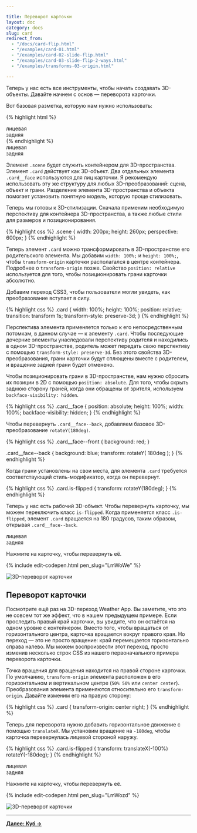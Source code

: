 ```yaml
---

title: Переворот карточки
layout: doc
category: docs
slug: card
redirect_from:
  - "/docs/card-flip.html"
  - "/examples/card-01.html"
  - "/examples/card-02-slide-flip.html"
  - "/examples/card-03-slide-flip-2-ways.html"
  - "/examples/transforms-03-origin.html"

---
```


Теперь у нас есть все инструменты, чтобы начать создавать 3D-объекты. Давайте начнем с основ — переворота карточки.

Вот базовая разметка, которую нам нужно использовать:

{% highlight html %}
<div class="scene">
  <div class="card">
    <div class="card__face card__face--front">лицевая</div>
    <div class="card__face card__face--back">задняя</div>
  </div>
</div>
{% endhighlight %}

<div class="scene">
  <div class="card card--step0">
    <div class="card__face card__face--front">лицевая</div>
    <div class="card__face card__face--back">задняя</div>
  </div>
</div>

Элемент `.scene` будет служить контейнером для 3D-пространства. Элемент `.card` действует как 3D-объект. Два отдельных элемента `.card__face` используются для лиц карточки. Я рекомендую использовать эту же структуру для любых 3D-преобразований: сцена, объект и грани. Разделение элемента 3D-пространства и объекта помогает установить понятную модель, которую проще стилизовать.

Теперь мы готовы к 3D-стилизации. Сначала применим необходимую перспективу для контейнера 3D-пространства, а также любые стили для размеров и позиционирования.

{% highlight css %}
.scene {
  width: 200px;
  height: 260px;
  perspective: 600px;
}
{% endhighlight %}

Теперь элемент `.card` можно трансформировать в 3D-пространстве его родительского элемента. Мы добавим `width: 100%;` и `height: 100%;`, чтобы `transform-origin` карточки располагался в центре контейнера. Подробнее о `transform-origin` позже. Свойство `position: relative` используется для того, чтобы позиционировать грани карточки абсолютно.

Добавим переход CSS3, чтобы пользователи могли увидеть, как преобразование вступает в силу.

{% highlight css %}
.card {
  width: 100%;
  height: 100%;
  position: relative;
  transition: transform 1s;
  transform-style: preserve-3d;
}
{% endhighlight %}

Перспектива элемента применяется только к его непосредственным потомкам, в данном случае — к элементу `.card`. Чтобы последующие дочерние элементы унаследовали перспективу родителя и находились в одном 3D-пространстве, родитель может передать свою перспективу с помощью `transform-style: preserve-3d`. Без этого свойства 3D-преобразования, грани карточки будут сплющены вместе с родителем, и вращение задней грани будет отменено.

Чтобы позиционировать грани в 3D-пространстве, нам нужно сбросить их позиции в 2D с помощью `position: absolute`. Для того, чтобы скрыть заднюю сторону граней, когда они обращены от зрителя, используем `backface-visibility: hidden`.

{% highlight css %}
.card__face {
  position: absolute;
  height: 100%;
  width: 100%;
  backface-visibility: hidden;
}
{% endhighlight %}

Чтобы перевернуть `.card__face--back`, добавляем базовое 3D-преобразование `rotateY(180deg)`.

{% highlight css %}
.card__face--front {
  background: red;
}

.card__face--back {
  background: blue;
  transform: rotateY( 180deg );
}
{% endhighlight %}

Когда грани установлены на свои места, для элемента `.card` требуется соответствующий стиль-модификатор, когда он перевернут.

{% highlight css %}
.card.is-flipped {
  transform: rotateY(180deg);
}
{% endhighlight %}

Теперь у нас есть рабочий 3D-объект. Чтобы перевернуть карточку, мы можем переключить класс `is-flipped`. Когда применяется класс `.is-flipped`, элемент `.card` вращается на 180 градусов, таким образом, открывая `.card__face--back`.

<div class="demo demo--card-flip">
  <div class="scene scene--card">
    <div class="card">
      <div class="card__face card__face--front">лицевая</div>
      <div class="card__face card__face--back">задняя</div>
    </div>
  </div>
  <p>Нажмите на карточку, чтобы перевернуть её.</p>
</div>
<script>
(() => {
  const card = document.querySelector('.demo--card-flip .card');
  card.addEventListener( 'click', () => {
    card.classList.toggle('is-flipped');
  });
})();
</script>

{% include edit-codepen.html pen_slug="LmWoWe" %}

![3D-переворот карточки](./img/card-flip01.png)

## Переворот карточки

Посмотрите ещё раз на 3D-переход Weather App. Вы заметите, что это не совсем тот же эффект, что в нашем предыдущем примере. Если проследить правый край карточки, вы увидите, что он остаётся на одном уровне с контейнером. Вместо того, чтобы вращаться от горизонтального центра, карточка вращается вокруг правого края. Но переход — это не просто вращение: край перемещается горизонтально справа налево. Мы можем воспроизвести этот переход, просто изменив несколько строк CSS из нашего первоначального примера переворота карточки.

Точка вращения для вращения находится на правой стороне карточки. По умолчанию, `transform-origin` элемента расположен в его горизонтальном и вертикальном центре (`50% 50%` или `center center`). Преобразования элемента применяются относительно его `transform-origin`. Давайте изменим его на правую сторону:

{% highlight css %}
.card { transform-origin: center right; }
{% endhighlight %}

Теперь для переворота нужно добавить горизонтальное движение с помощью `translateX`. Мы установим вращение на `-180deg`, чтобы карточка перевернулась лицевой стороной наружу.

{% highlight css %}
.card.is-flipped {
  transform: translateX(-100%) rotateY(-180deg);
}
{% endhighlight %}

<div class="demo demo--card-slide-flip">
  <div class="scene scene--card">
    <div class="card card--slide">
      <div class="card__face card__face--front">лицевая</div>
      <div class="card__face card__face--back">задняя</div>
    </div>
  </div>
  <p>Нажмите на карточку, чтобы перевернуть её.</p>
</div>
<script>
(() => {
  const card = document.querySelector('.demo--card-slide-flip .card');
  card.addEventListener( 'click', () => {
    card.classList.toggle('is-flipped');
  });
})();
</script>

{% include edit-codepen.html pen_slug="LmWozd" %}

![3D-переворот карточки](./img/card-flip02.png)

* * *

[**Далее: Куб &rarr;**](cube)
